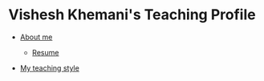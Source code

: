 # Vishesh Khemani's Teaching Profile

- [About me](about-me.md)

  - [Resume](./resume.md)

- [My teaching style](./teaching-style.md)

  
